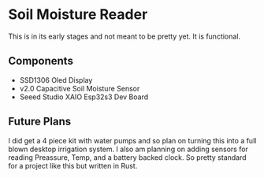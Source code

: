 # Soil Moisture Reader

This is in its early stages and not meant to be pretty yet.  It is functional.

## Components

* SSD1306 Oled Display
* v2.0 Capacitive Soil Moisture Sensor
* Seeed Studio XAIO Esp32s3 Dev Board

## Future Plans

I did get a 4 piece kit with water pumps and so plan on turning this into a full blown
desktop irrigation system.  I also am planning on adding sensors for reading Preassure,
Temp, and a battery backed clock.  So pretty standard for a project like this but written
in Rust.
